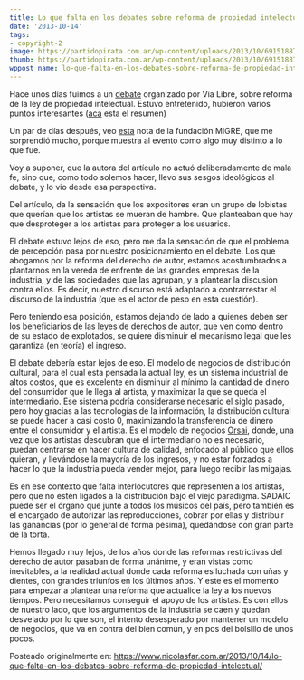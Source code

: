 ```yaml
---
title: Lo que falta en los debates sobre reforma de propiedad intelectual
date: '2013-10-14'
tags:
- copyright-2
image: https://partidopirata.com.ar/wp-content/uploads/2013/10/6915188757_b176fbdf0f.jpg
thumb: https://partidopirata.com.ar/wp-content/uploads/2013/10/6915188757_b176fbdf0f-150x150.jpg
wppost_name: lo-que-falta-en-los-debates-sobre-reforma-de-propiedad-intelectual
---
```


Hace unos días fuimos a un <a href="http://www.vialibre.org.ar/2013/10/10/elementos-para-una-reforma-del-derecho-de-autor/">debate</a> organizado por Via Libre, sobre reforma de la ley de propiedad intelectual. Estuvo entretenido, hubieron varios puntos interesantes (<a href="https://partidopirata.com.ar/2013/10/11/se-inicia-el-debate-sobre-la-reforma-de-la-ley-de-propiedad-intelectual/">aca</a> esta el resumen)

Un par de días después, veo <a href="http://asociacionmigre.com.ar/mirada-de-autor/la-victima-acudio-a-la-cita_5">esta</a> nota de la fundación MIGRE, que me sorprendió mucho, porque muestra al evento como algo muy distinto a lo que fue.

Voy a suponer, que la autora del artículo no actuó deliberadamente de mala fe, sino que, como todo solemos hacer, llevo sus sesgos ideológicos al debate, y lo vio desde esa perspectiva.

Del artículo, da la sensación que los expositores eran un grupo de lobistas que querían que los artistas se mueran de hambre. Que planteaban que hay que desproteger a los artistas para proteger a los usuarios.

El debate estuvo lejos de eso, pero me da la sensación de que el problema de percepción pasa por nuestro posicionamiento en el debate. Los que abogamos por la reforma del derecho de autor, estamos acostumbrados a plantarnos en la vereda de enfrente de las grandes empresas de la industria, y de las sociedades que las agrupan, y a plantear la discusión contra ellos. Es decir, nuestro discurso está adaptado a contrarrestar el discurso de la industria (que es el actor de peso en esta cuestión).

Pero teniendo esa posición, estamos dejando de lado a quienes deben ser los beneficiarios de las leyes de derechos de autor, que ven como dentro de su estado de explotados, se quiere disminuir el mecanismo legal que les garantiza (en teoría) el ingreso.

El debate debería estar lejos de eso. El modelo de negocios de distribución cultural, para el cual esta pensada la actual ley, es un sistema industrial de altos costos, que es excelente en disminuir al mínimo la cantidad de dinero del consumidor que le llega al artista, y maximizar la que se queda el intermediario. Ese sistema podría considerarse necesario el siglo pasado, pero hoy gracias a las tecnologías de la información, la distribución cultural se puede hacer a casi costo 0, maximizando la transferencia de dinero entre el consumidor y el artista. Es el modelo de negocios <a href="http://editorialorsai.com/">Orsai</a>, donde, una vez que los artistas descubran que el intermediario no es necesario, puedan centrarse en hacer cultura de calidad, enfocado al público que ellos quieran, y llevándose la mayoría de los ingresos, y no estar forzados a hacer lo que la industria pueda vender mejor, para luego recibir las migajas.

Es en ese contexto que falta interlocutores que representen a los artistas, pero que no estén ligados a la distribución bajo el viejo paradigma. SADAIC puede ser el órgano que junte a todos los músicos del país, pero también es el encargado de autorizar las reproducciones, cobrar por ellas y distribuir las ganancias (por lo general de forma pésima), quedándose con gran parte de la torta.

Hemos llegado muy lejos, de los años donde las reformas restrictivas del derecho de autor pasaban de forma unánime, y eran vistas como inevitables, a la realidad actual donde cada reforma es luchada con uñas y dientes, con grandes triunfos en los últimos años. Y este es el momento para empezar a plantear una reforma que actualice la ley a los nuevos tiempos. Pero necesitamos conseguir el apoyo de los artistas. Es con ellos de nuestro lado, que los argumentos de la industria se caen y quedan desvelado por lo que son, el intento desesperado por mantener un modelo de negocios, que va en contra del bien común, y en pos del bolsillo de unos pocos.

Posteado originalmente en: <a href="https://www.nicolasfar.com.ar/2013/10/14/lo-que-falta-en-los-debates-sobre-reforma-de-propiedad-intelectual/">https://www.nicolasfar.com.ar/2013/10/14/lo-que-falta-en-los-debates-sobre-reforma-de-propiedad-intelectual/</a>
